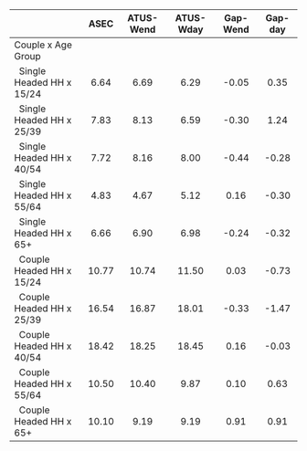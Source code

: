 
|                      |         ASEC |    ATUS-Wend |    ATUS-Wday |     Gap-Wend |      Gap-day |
| -------------------- | :----------: | :----------: | :----------: | :----------: | :----------: |
| Couple x Age Group   |              |              |              |              |              |
| &nbsp;&nbsp;Single Headed HH x 15/24 |         6.64 |         6.69 |         6.29 |        -0.05 |         0.35 |
| &nbsp;&nbsp;Single Headed HH x 25/39 |         7.83 |         8.13 |         6.59 |        -0.30 |         1.24 |
| &nbsp;&nbsp;Single Headed HH x 40/54 |         7.72 |         8.16 |         8.00 |        -0.44 |        -0.28 |
| &nbsp;&nbsp;Single Headed HH x 55/64 |         4.83 |         4.67 |         5.12 |         0.16 |        -0.30 |
| &nbsp;&nbsp;Single Headed HH x 65+ |         6.66 |         6.90 |         6.98 |        -0.24 |        -0.32 |
| &nbsp;&nbsp;Couple Headed HH x 15/24 |        10.77 |        10.74 |        11.50 |         0.03 |        -0.73 |
| &nbsp;&nbsp;Couple Headed HH x 25/39 |        16.54 |        16.87 |        18.01 |        -0.33 |        -1.47 |
| &nbsp;&nbsp;Couple Headed HH x 40/54 |        18.42 |        18.25 |        18.45 |         0.16 |        -0.03 |
| &nbsp;&nbsp;Couple Headed HH x 55/64 |        10.50 |        10.40 |         9.87 |         0.10 |         0.63 |
| &nbsp;&nbsp;Couple Headed HH x 65+ |        10.10 |         9.19 |         9.19 |         0.91 |         0.91 |

